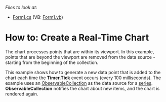 <!-- default file list -->
*Files to look at*:

* [Form1.cs](./CS/RealTimeChartUpdates/Form1.cs) (VB: [Form1.vb](./VB/RealTimeChartUpdates/Form1.vb))
<!-- default file list end -->

# How to: Create a Real-Time Chart

The chart processes points that are within its viewport. In this example, points that are beyond the viewport are removed from the data source &#0045; starting from the beginning of the collection. 

This example shows how to generate a new data point that is added to the chart each time the **Timer.Tick** event occurs (every 100 milliseconds). The example uses an [ObservableCollection](https://docs.microsoft.com/en-us/dotnet/api/system.collections.objectmodel.observablecollection-1) as the data source for a [series](https://docs.devexpress.com/WindowsForms/6167/controls-and-libraries/chart-control/chart-elements/series?p=netframework). **ObservableCollection** notifies the chart about new items, and the chart is rendered again.
